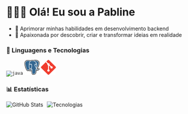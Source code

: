 # 👩🏽‍💻 Olá! Eu sou a Pabline 

- 🌱 Aprimorar minhas habilidades em desenvolvimento backend
- 🚀 Apaixonada por descobrir, criar e transformar ideias em realidade

### 🤖 Linguagens e Tecnologias

<code><img height="40" alt="java" src="https://cdn.jsdelivr.net/gh/devicons/devicon/icons/java/java-original.svg"></code>
<code><img height="40" alt="postgresql" src="https://raw.githubusercontent.com/github/explore/main/topics/postgresql/postgresql.png"></code>
<code><img height="40" alt="git" src="https://raw.githubusercontent.com/github/explore/main/topics/git/git.png"></code>

### 📊 Estatísticas

<p>
  <img 
    align="left" 
    alt="GitHub Stats" 
    height="200" 
    style="padding-right: 10px;" 
    src="https://github-readme-stats.vercel.app/api?username=PablineSantos&show_icons=true&theme=prussian&include_all_commits=true&locale=pt-br&hide_border=true" 
  />

  <img 
    align="left" 
    alt="Tecnologias" 
    height="200" 
    src="https://github-readme-stats.vercel.app/api/top-langs/?username=PablineSantos&theme=prussian&layout=compact&custom_title=Tecnologias&langs_count=9&hide_border=true" 
  />
</p>
